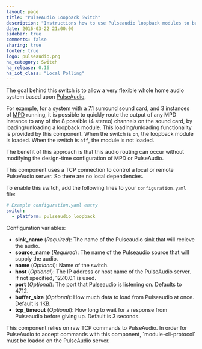 ```yaml
---
layout: page
title: "PulseAudio Loopback Switch"
description: "Instructions how to use Pulseaudio loopback modules to build a flexible whole-home audio system."
date: 2016-03-22 21:00:00
sidebar: true
comments: false
sharing: true
footer: true
logo: pulseaudio.png
ha_category: Switch
ha_release: 0.16
ha_iot_class: "Local Polling"
---
```



The goal behind this switch is to allow a very flexible whole home audio system based upon [PulseAudio](https://www.freedesktop.org/wiki/Software/PulseAudio/).

For example, for a system with a 7.1 surround sound card, and 3 instances of [MPD](https://www.musicpd.org/) running, it is possible to quickly route the output of any MPD instance to any of the 8 possible (4 stereo) channels on the sound card, by loading/unloading a loopback module. This loading/unloading functionality is provided by this component. When the switch is `on`, the loopback module is loaded.  When the switch is `off`, the module is not loaded.

The benefit of this approach is that this audio routing can occur without modifying the design-time configuration of MPD or PulseAudio.

This component uses a TCP connection to control a local or remote PulseAudio server. So there are no local dependencies.

To enable this switch, add the following lines to your `configuration.yaml` file:

```yaml
# Example configuration.yaml entry
switch:
  - platform: pulseaudio_loopback
```

Configuration variables:

- **sink_name** (*Required*): The name of the Pulseaudio sink that will recieve the audio.
- **source_name** (*Required*): The name of the Pulseaudio source that will supply the audio.
- **name** (*Optional*): Name of the switch.
- **host** (*Optional*): The IP address or host name of the PulseAudio server.  If not specified, 127.0.0.1 is used.
- **port** (*Optional*): The port that Pulseaudio is listening on.  Defaults to 4712.
- **buffer_size** (*Optional*): How much data to load from Pulseaudio at once. Default is 1KB.
- **tcp_timeout** (*Optional*): How long to wait for a response from Pulseaudio before giving up. Default is 3 seconds.

<p class='note warning'>
This component relies on raw TCP commands to PulseAudio. In order for PulseAudio to accept commands with this component, `module-cli-protocol` must be loaded on the PulseAudio server.
</p>

